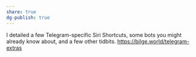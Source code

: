 ```yaml
---
share: true
dg-publish: true
---
```

I detailed a few Telegram-specific Siri Shortcuts, some bots you might already know about, and a few other tidbits. https://bilge.world/telegram-extras